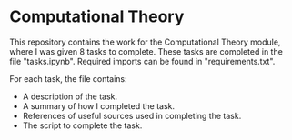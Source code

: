 # Computational Theory

This repository contains the work for the Computational Theory module, where I was given 8 tasks to complete. These tasks are completed in the file "tasks.ipynb". Required imports can be found in "requirements.txt".

For each task, the file contains:
- A description of the task.
- A summary of how I completed the task.
- References of useful sources used in completing the task.
- The script to complete the task.
